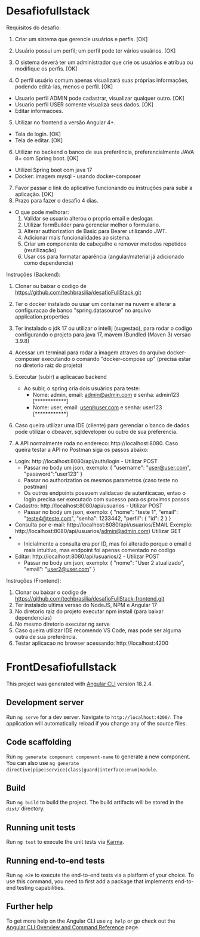 # Desafiofullstack
Requisitos do desafio:

  1. Criar um sistema que gerencie usuários e perfis. [OK]
  2. Usuário possui um perfil; um perfil pode ter vários usuários. [OK]
  3. O sistema deverá ter um administrador que crie os usuários e atribua ou modifique os
  perfis. [OK]

  4. O perfil usuário comum apenas visualizará suas próprias informações, podendo editá-las,
  menos o perfil. [OK]
  - Usuario perfil ADMIN pode cadastrar, visualizar qualquer outro. [OK]
  - Usuario perfil USER somente visualiza seus dados. [OK]
  - Editar informacoes.
  
  5. Utilizar no frontend a versão Angular 4+.
  - Tela de login. [OK]
  - Tela de editar. [OK]
  
  6. Utilizar no backend o banco de sua preferência, preferencialmente JAVA 8+ com Spring
  boot. [OK]
  - Utilizei Spring boot com java 17
  - Docker: imagem mysql - usando docker-composer
  
  7. Favor passar o link do aplicativo funcionando ou instruções para subir a aplicação. [OK]
  8. Prazo para fazer o desafio 4 dias.

- O que pode melhorar:
   1. Validar se usuario alterou o proprio email e deslogar.
   2. Utilizar formBuilder para gerenciar melhor o formulario.
   3. Alterar authorization de Basic para Bearer utilizando JWT.
   4. Adicionar mais funcionalidades ao sistema.
   5. Criar um componente de cabeçalho e remover metodos repetidos (reutilização)
   6. Usar css para formatar aparência (angular/material já adicionado como dependencia)

Instruções (Backend):

  1. Clonar ou baixar o codigo de https://github.com/techbrasilia/desafioFullStack.git
  2. Ter o docker instalado ou usar um container na nuvem e alterar a configuracao de banco "spring.datasource" no arquivo application.properties
  3. Ter instalado o jdk 17 ou utilizar o intellij (sugestao), para rodar o codigo configurando o projeto para java 17, mavem (Bundled (Maven 3) versao 3.9.8)
  4. Acessar um terminal para rodar a imagem atraves do arquivo docker-composer executando o comando "docker-compose up" (precisa estar no diretorio raiz do projeto)
  5. Executar (subir) a aplicacao backend
     - Ao subir, o spring cria dois usuários para teste:
       - Nome: admin, email: admin@admin.com e senha: admin123 [************]
       - Nome: user, email: user@user.com e senha: user123 [************]
  
  6. Caso queira utilizar uma IDE (cliente) para gerenciar o banco de dados pode utilizar o dbeaver, sqldeveloper ou outro de sua preferencia.
  7. A API normalmente roda no endereco: http://localhost:8080. Caso queira testar a API no Postman siga os passos abaixo:
  - Login: http://localhost:8080/api/auth/login - Utilizar POST
      - Passar no body um json, exemplo:
      {
          "username": "user@user.com",
          "password":"user123"
      }
      - Passar no authorization os mesmos parametros (caso teste no postman)
      - Os outros endpoints possuem validacao de autenticacao, entao o login precisa ser executado com sucesso para os proximos passos
  - Cadastro: http://localhost:8080/api/usuarios - Utilizar POST
      - Passar no body um json, exemplo:
          {
            "nome": "teste 1",
            "email": "teste4@teste.com",
            "senha": 1233442,
            "perfil": {
                "id": 2
            }
          }
  - Consulta por e-mail: http://localhost:8080/api/usuarios/EMAIL  Exemplo: http://localhost:8080/api/usuarios/admin@admin.com) Utilizar GET
  - * Inicialmente a consulta era por ID, mas foi alterado porque o email é mais intuitivo, mas endpoint foi apenas comentado no codigo
  - Editar: http://localhost:8080/api/usuarios/2 - Utilizar POST
      - Passar no body um json, exemplo:
          {
          "nome": "User 2 atualizado",
          "email": "user2@user.com"
          }

Instruções (Frontend):

  1. Clonar ou baixar o codigo de https://github.com/techbrasilia/desafioFullStack-frontend.git
  2. Ter instalado ultima versao do NodeJS, NPM e Angular 17
  3. No diretorio raiz do projeto executar npm install (para baixar dependencias)
  4. No mesmo diretorio executar ng serve
  5. Caso queira utilizar IDE recomendo VS Code, mas pode ser alguma outra de sua preferência.
  6. Testar aplicacao no browser acessando: http://localhost:4200



# FrontDesafiofullstack

This project was generated with [Angular CLI](https://github.com/angular/angular-cli) version 18.2.4.

## Development server

Run `ng serve` for a dev server. Navigate to `http://localhost:4200/`. The application will automatically reload if you change any of the source files.

## Code scaffolding

Run `ng generate component component-name` to generate a new component. You can also use `ng generate directive|pipe|service|class|guard|interface|enum|module`.

## Build

Run `ng build` to build the project. The build artifacts will be stored in the `dist/` directory.

## Running unit tests

Run `ng test` to execute the unit tests via [Karma](https://karma-runner.github.io).

## Running end-to-end tests

Run `ng e2e` to execute the end-to-end tests via a platform of your choice. To use this command, you need to first add a package that implements end-to-end testing capabilities.

## Further help

To get more help on the Angular CLI use `ng help` or go check out the [Angular CLI Overview and Command Reference](https://angular.dev/tools/cli) page.
